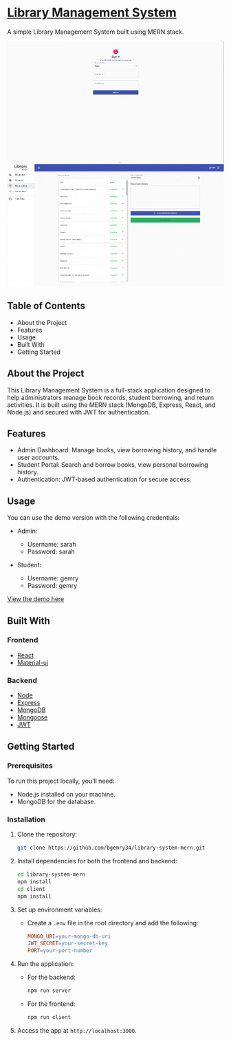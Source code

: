 # [Library Management System](https://library-system-mern.fly.dev/)

A simple Library Management System built using MERN stack.

![Screenshot 1](assets/library-management-system-1.gif)
![Screenshot 2](assets/library-management-system-2.gif)

## Table of Contents
 - About the Project
 - Features
 - Usage
 - Built With
 - Getting Started

## About the Project
This Library Management System is a full-stack application designed to help administrators manage book records, student borrowing, and return activities. It is built using the MERN stack (MongoDB, Express, React, and Node.js) and secured with JWT for authentication.

## Features
- Admin Dashboard: Manage books, view borrowing history, and handle user accounts.
- Student Portal: Search and borrow books, view personal borrowing history.
- Authentication: JWT-based authentication for secure access.

## Usage
You can use the demo version with the following credentials:

- Admin:

  - Username: sarah
  - Password: sarah
- Student:
  - Username: gemry
  - Password: gemry

[View the demo here](https://library-system-mern.fly.dev/)

## Built With
### Frontend
  - [React](https://reactjs.org/)
  - [Material-ui](https://material-ui.com/)

### Backend
- [Node](https://nodejs.org/en/)
- [Express](https://expressjs.com/)
- [MongoDB](https://www.mongodb.com/)
- [Mongoose](https://mongoosejs.com/)
- [JWT](https://jwt.io/)

## Getting Started
### Prerequisites
To run this project locally, you’ll need:

- Node.js installed on your machine.
- MongoDB for the database.

### Installation
1. Clone the repository:
    ```bash
    git clone https://github.com/bgemry34/library-system-mern.git
    ```

2. Install dependencies for both the frontend and backend:
    ```bash
    cd library-system-mern
    npm install
    cd client
    npm install
    ```

3. Set up environment variables:
    - Create a `.env` file in the root directory and add the following:
      ```makefile
      MONGO_URI=your-mongo-db-uri
      JWT_SECRET=your-secret-key
      PORT=your-port-number
      ```

4. Run the application:
    - For the backend:
      ```bash
      npm run server
      ```
    - For the frontend:
      ```bash
      npm run client
      ```

5. Access the app at `http://localhost:3000`.
